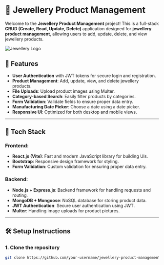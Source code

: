 # 💎 **Jewellery Product Management**

Welcome to the **Jewellery Product Management** project! This is a full-stack **CRUD (Create, Read, Update, Delete)** application designed for **jewellery product management**, allowing users to add, update, delete, and view jewellery products.

![Jewellery Logo](https://via.placeholder.com/150x150.png?text=Jewellery+Logo)

## 🚀 **Features**
- **User Authentication** with JWT tokens for secure login and registration.
- **Product Management**: Add, update, view, and delete jewellery products.
- **File Uploads**: Upload product images using Multer.
- **Category-based Search**: Easily filter products by categories.
- **Form Validation**: Validate fields to ensure proper data entry.
- **Manufacturing Date Picker**: Choose a date using a date picker.
- **Responsive UI**: Optimized for both desktop and mobile views.

---

## 🔧 **Tech Stack**

### **Frontend:**
- **React.js (Vite)**: Fast and modern JavaScript library for building UIs.
- **Bootstrap**: Responsive design framework for styling.
- **Form Validation**: Custom validation for ensuring proper data entry.

### **Backend:**
- **Node.js + Express.js**: Backend framework for handling requests and routing.
- **MongoDB + Mongoose**: NoSQL database for storing product data.
- **JWT Authentication**: Secure user authentication using JWT.
- **Multer**: Handling image uploads for product pictures.

---

## 🛠️ **Setup Instructions**

### 1. **Clone the repository**

```bash
git clone https://github.com/your-username/jewellery-product-management.git
